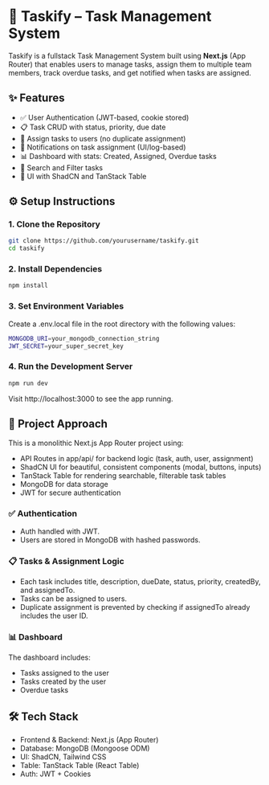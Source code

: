 # 🧠 Taskify – Task Management System

Taskify is a fullstack Task Management System built using **Next.js** (App Router) that enables users to manage tasks, assign them to multiple team members, track overdue tasks, and get notified when tasks are assigned.

## ✨ Features

- ✅ User Authentication (JWT-based, cookie stored)
- 📋 Task CRUD with status, priority, due date
- 👥 Assign tasks to users (no duplicate assignment)
- 🔔 Notifications on task assignment (UI/log-based)
- 📊 Dashboard with stats: Created, Assigned, Overdue tasks
- 🔎 Search and Filter tasks
- 💅 UI with ShadCN and TanStack Table

## ⚙️ Setup Instructions

### 1. Clone the Repository

```bash
git clone https://github.com/yourusername/taskify.git
cd taskify
```

### 2. Install Dependencies

```bash
npm install
```

### 3. Set Environment Variables

Create a .env.local file in the root directory with the following values:

```bash
MONGODB_URI=your_mongodb_connection_string
JWT_SECRET=your_super_secret_key
```

### 4. Run the Development Server

```bash
npm run dev
```

Visit http://localhost:3000 to see the app running.

## 🧠 Project Approach

This is a monolithic Next.js App Router project using:

- API Routes in app/api/ for backend logic (task, auth, user, assignment)
- ShadCN UI for beautiful, consistent components (modal, buttons, inputs)
- TanStack Table for rendering searchable, filterable task tables
- MongoDB for data storage
- JWT for secure authentication

### ✅ Authentication

- Auth handled with JWT.
- Users are stored in MongoDB with hashed passwords.

### 📋 Tasks & Assignment Logic

- Each task includes title, description, dueDate, status, priority, createdBy, and assignedTo.
- Tasks can be assigned to users.
- Duplicate assignment is prevented by checking if assignedTo already includes the user ID.

### 📊 Dashboard

The dashboard includes:

- Tasks assigned to the user
- Tasks created by the user
- Overdue tasks

## 🛠 Tech Stack

- Frontend & Backend: Next.js (App Router)
- Database: MongoDB (Mongoose ODM)
- UI: ShadCN, Tailwind CSS
- Table: TanStack Table (React Table)
- Auth: JWT + Cookies
